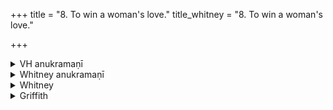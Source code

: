 +++
title = "8. To win a woman's love."
title_whitney = "8. To win a woman's love."

+++

<details><summary>VH anukramaṇī</summary>

कामात्मा  
१-३ जमदग्निः। कामात्मा, २ सुपर्णः, ३ द्यावापृथिवी, सूर्यः। पथ्यापङ्क्तिः।
</details>

<details><summary>Whitney anukramaṇī</summary>

[Jamadagni.—kāmātmadāivatam. pathyāpan̄kti.]
</details>



<details><summary>Whitney</summary>

### Comment
Not found in Pāipp. Used by Kāuś. (35. 21), in the rites concerning women, with vi. 9 and 102 and ii. 30, for bringing a woman under one's control.


### Translations
Translated: Weber, Ind. Stud. (1862) v. 261; Florenz, 257 or 9; Grill, 54, 158; Griffith, i. 248; Bloomfield, 100, 459.
</details>

<details><summary>Griffith</summary>

A man's love-charm
</details>
